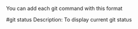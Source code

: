 You can add each git command with this format

#git status
Description: To display current git status
